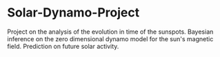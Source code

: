 # Solar-Dynamo-Project
Project on the analysis of the evolution in time of the sunspots. Bayesian inference on the zero dimensional dynamo model for the sun's magnetic field. Prediction on future solar activity.
